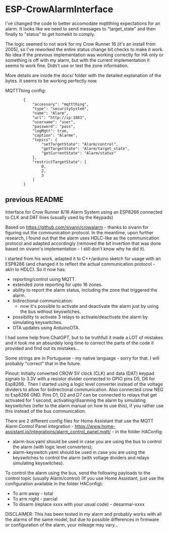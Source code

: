 # ESP-CrowAlarmInterface

I've changed the code to better accomodate mqttthing expectations for an alarm. It looks like we need to send messages to "target_state" and then finally to "status" to get homekit to comply. 

The logic seemed to not work for my Crow Runner 16 (it's an install from 2005), so I've reworked the entire status change bit checks to make it work. No idea if the previous implementation was working correctly for HA only or something is off with my alarm, but with the current implementation it seems to work fine. Didn't use or test the zone information. 

More details are inside the docs/ folder with the detailed explanation of the bytes. It seems to be working perfectly now.

MQTTThing config:
```
        {
            "accessory": "mqttthing",
            "type": "securitySystem",
            "name": "Alarm",
            "url": "http://ip:1883",
            "username": "user",
            "password": "pass",
            "logMqtt": true,
            "caption": "Alarme",
            "topics": {
                "setTargetState": "Alarm/control",
                "getTargetState": "Alarm/target_state",
                "getCurrentState": "Alarm/status"
            },
            "restrictTargetState": [
                0,
                2,
                3
            ]
        }

```

## previous README

Interface for Crow Runner 8/16 Alarm System using an ESP8266 connected to CLK and DAT lines (usually used by the Keypads)

Based on https://github.com/sivann/crowalarm - thanks to sivann for figuring out the communication protocol.
In the meantime, upon further research, I found out that the alarm uses HDLC-like as the communication protocol and adapted accordingly (removed the bit invertion that was done based on sivann's implementation - I still don't know why he did it).

I started from his work, adapted it to C++/arduino sketch for usage with an ESP8266 (and changed it to reflect the actual communication protocol - akin to HDLC).
So it now has:
- reporting/control using MQTT.
- extended zone reporting for upto 16 zones.
- ability to report the alarm status, including the zone that triggered the alarm.
- bidirectional communication:
  - now it's possible to activate and deactivate the alarm just by using the bus without keyswitches.
- possibility to activate 3 relays to activate/deactivate the alarm by simulating keyswitches.
- OTA updates using ArduinoOTA.

I had some help from ChatGPT, but to be truthfull it made a LOT of mistakes and it took me an absurdely long time to correct the parts of the code it provided and find out its mistakes...

Some strings are in Portuguese - my native language - sorry for that. I will probably "correct" that in the future.

Pinout: Initially converted CROW 5V clock (CLK) and data (DAT) keypad signals to 3.3V with a resistor divider connected to GPIO pins D5, D6 for Esp8266.. Then I started using a logic level converter instead of the voltage dividers to allow for bidirectional communication.
Also connected crow NEG to Esp8266 GND.
Pins D1, D2 and D7 can be connected to relays that get activated for 1 second, activating/disarming the alarm by simulating keyswitches (refer to the alarm manual on how to use this), if you rather use this instead of the bus communication.

There are 2 different config files for Home Assistant that use the MQTT Alarm Control Panel integration - https://www.home-assistant.io/integrations/alarm_control_panel.mqtt/ - in the folder HAConfig:
- alarm-bus.yaml should be used in case you are using the bus to control the alarm (with logic level converters);
- alarm-keyswitch.yaml should be used in case you are using the keyswitches to control the alarm (with voltage dividers and relays simulating keyswitches).

To control the alarm using the bus, send the following payloads to the control topic (usually Alarm/control) (If you use Home Assistant, just use the configuration available in the folder HAConfig):
- To arm away - total
- To arm night - parcial
- To disarm (replace xxxx with your usual code) - desarmar-xxxx

DISCLAIMER: This has been tested in my alarm and probably works with all the alarms of the same model, but due to possible differences in firmware or configuration of the alarm, your mileage may vary...
